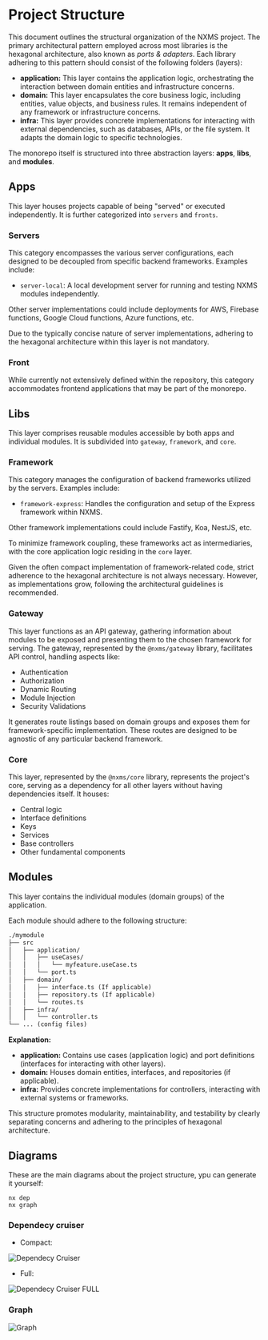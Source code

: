 # Project Structure

This document outlines the structural organization of the NXMS project. The primary architectural pattern employed across most libraries is the hexagonal architecture, also known as *ports & adapters*. Each library adhering to this pattern should consist of the following folders (layers):

- **application:** This layer contains the application logic, orchestrating the interaction between domain entities and infrastructure concerns.
- **domain:** This layer encapsulates the core business logic, including entities, value objects, and business rules. It remains independent of any framework or infrastructure concerns.
- **infra:** This layer provides concrete implementations for interacting with external dependencies, such as databases, APIs, or the file system. It adapts the domain logic to specific technologies.

The monorepo itself is structured into three abstraction layers: **apps**, **libs**, and **modules**.

## Apps

This layer houses projects capable of being "served" or executed independently. It is further categorized into `servers` and `fronts`.

### Servers

This category encompasses the various server configurations, each designed to be decoupled from specific backend frameworks. Examples include:

- `server-local`: A local development server for running and testing NXMS modules independently.

Other server implementations could include deployments for AWS, Firebase functions, Google Cloud functions, Azure functions, etc.

Due to the typically concise nature of server implementations, adhering to the hexagonal architecture within this layer is not mandatory.

### Front

While currently not extensively defined within the repository, this category accommodates frontend applications that may be part of the monorepo.

## Libs

This layer comprises reusable modules accessible by both apps and individual modules. It is subdivided into `gateway`, `framework`, and `core`.

### Framework

This category manages the configuration of backend frameworks utilized by the servers.  Examples include:

- `framework-express`:  Handles the configuration and setup of the Express framework within NXMS.

Other framework implementations could include Fastify, Koa, NestJS, etc.

To minimize framework coupling, these frameworks act as intermediaries, with the core application logic residing in the `core` layer.

Given the often compact implementation of framework-related code, strict adherence to the hexagonal architecture is not always necessary. However, as implementations grow, following the architectural guidelines is recommended.

### Gateway

This layer functions as an API gateway, gathering information about modules to be exposed and presenting them to the chosen framework for serving. The gateway, represented by the `@nxms/gateway` library, facilitates API control, handling aspects like:

- Authentication
- Authorization
- Dynamic Routing
- Module Injection
- Security Validations

It generates route listings based on domain groups and exposes them for framework-specific implementation. These routes are designed to be agnostic of any particular backend framework.

### Core

This layer, represented by the `@nxms/core` library, represents the project's core, serving as a dependency for all other layers without having dependencies itself. It houses:

- Central logic
- Interface definitions
- Keys
- Services
- Base controllers
- Other fundamental components

## Modules

This layer contains the individual modules (domain groups) of the application.

Each module should adhere to the following structure:

```markdown
./mymodule
├── src
│   ├── application/
│   │   ├── useCases/
│   │   │   └── myfeature.useCase.ts
│   │   └── port.ts
│   ├── domain/
│   │   ├── interface.ts (If applicable)
│   │   ├── repository.ts (If applicable)
│   │   └── routes.ts
│   ├── infra/
│   │   └── controller.ts
└── ... (config files)
```

**Explanation:**

- **application:** Contains use cases (application logic) and port definitions (interfaces for interacting with other layers).
- **domain:** Houses domain entities, interfaces, and repositories (if applicable).
- **infra:** Provides concrete implementations for controllers, interacting with external systems or frameworks.

This structure promotes modularity, maintainability, and testability by clearly separating concerns and adhering to the principles of hexagonal architecture.

## Diagrams

These are the main diagrams about the project structure, ypu can generate it yourself:

```shell
nx dep
nx graph
```

### Dependecy cruiser

- Compact:

![Dependecy Cruiser](./img/libs.svg)

- Full:

![Dependecy Cruiser FULL](./img/all-full.svg)

### Graph

![Graph](./img/graph.png)
